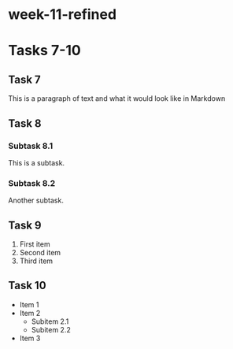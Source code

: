 # week-11-refined
# Tasks 7-10

## Task 7

This is a paragraph of text and what it would look like in Markdown

## Task 8

### Subtask 8.1

This is a subtask.

### Subtask 8.2

Another subtask.

## Task 9

1. First item
2. Second item
3. Third item

## Task 10

- Item 1
- Item 2
  - Subitem 2.1
  - Subitem 2.2
- Item 3